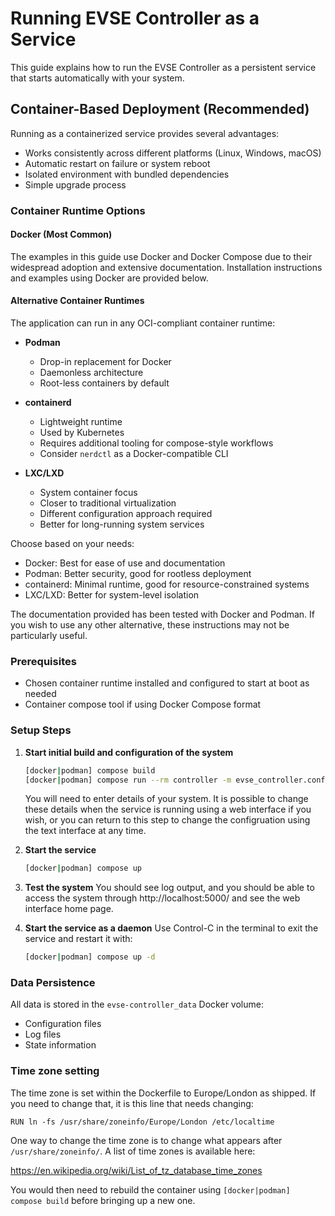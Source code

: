 # Running EVSE Controller as a Service

This guide explains how to run the EVSE Controller as a persistent service that starts automatically with your system.

## Container-Based Deployment (Recommended)

Running as a containerized service provides several advantages:
- Works consistently across different platforms (Linux, Windows, macOS)
- Automatic restart on failure or system reboot
- Isolated environment with bundled dependencies
- Simple upgrade process

### Container Runtime Options

#### Docker (Most Common)
The examples in this guide use Docker and Docker Compose due to their widespread adoption and extensive documentation. Installation instructions and examples using Docker are provided below.

#### Alternative Container Runtimes
The application can run in any OCI-compliant container runtime:

- **Podman**
  - Drop-in replacement for Docker
  - Daemonless architecture
  - Root-less containers by default

- **containerd**
  - Lightweight runtime
  - Used by Kubernetes
  - Requires additional tooling for compose-style workflows
  - Consider `nerdctl` as a Docker-compatible CLI

- **LXC/LXD**
  - System container focus
  - Closer to traditional virtualization
  - Different configuration approach required
  - Better for long-running system services

Choose based on your needs:
- Docker: Best for ease of use and documentation
- Podman: Better security, good for rootless deployment
- containerd: Minimal runtime, good for resource-constrained systems
- LXC/LXD: Better for system-level isolation

The documentation provided has been tested with Docker and Podman. If you wish to use any other alternative, these instructions may not be particularly useful.

### Prerequisites
- Chosen container runtime installed and configured to start at boot as needed
- Container compose tool if using Docker Compose format

### Setup Steps

1. **Start initial build and configuration of the system**
   ```bash
   [docker|podman] compose build
   [docker|podman] compose run --rm controller -m evse_controller.configure
   ```
   You will need to enter details of your system. It is possible to change these details when the service is running using a web interface if you wish, or you can return to this step to change the configruation using the text interface at any time.

2. **Start the service**
   ```bash
   [docker|podman] compose up
   ```

3. **Test the system**
   You should see log output, and you should be able to access the system through http://localhost:5000/ and see the web interface home page.
   
4. **Start the service as a daemon**
   Use Control-C in the terminal to exit the service and restart it with:
   ```bash
   [docker|podman] compose up -d
   ```

### Data Persistence

All data is stored in the `evse-controller_data` Docker volume:
- Configuration files
- Log files
- State information

### Time zone setting

The time zone is set within the Dockerfile to Europe/London as shipped. If you need to change that, it is this line that needs changing:

`RUN ln -fs /usr/share/zoneinfo/Europe/London /etc/localtime`

One way to change the time zone is to change what appears after `/usr/share/zoneinfo/`. A list of time zones is available here:

https://en.wikipedia.org/wiki/List_of_tz_database_time_zones

You would then need to rebuild the container using `[docker|podman] compose build` before bringing up a new one.
